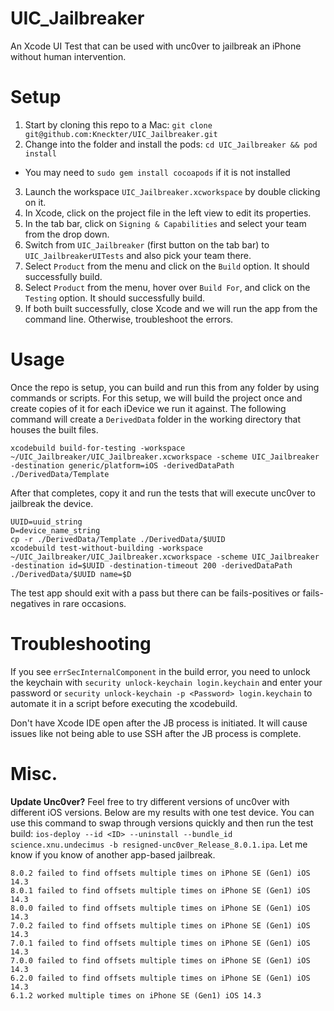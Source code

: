 # UIC_Jailbreaker
An Xcode UI Test that can be used with unc0ver to jailbreak an iPhone without human intervention. 

# Setup
1. Start by cloning this repo to a Mac: `git clone git@github.com:Kneckter/UIC_Jailbreaker.git`
2. Change into the folder and install the pods: `cd UIC_Jailbreaker && pod install`
  - You may need to `sudo gem install cocoapods` if it is not installed
3. Launch the workspace `UIC_Jailbreaker.xcworkspace` by double clicking on it.
4. In Xcode, click on the project file in the left view to edit its properties.
5. In the tab bar, click on `Signing & Capabilities` and select your team from the drop down.
6. Switch from `UIC_Jailbreaker` (first button on the tab bar) to `UIC_JailbreakerUITests` and also pick your team there.
7. Select `Product` from the menu and click on the `Build` option. It should successfully build.
8. Select `Product` from the menu, hover over `Build For`, and click on the `Testing` option. It should successfully build.
9. If both built successfully, close Xcode and we will run the app from the command line. Otherwise, troubleshoot the errors.

# Usage
Once the repo is setup, you can build and run this from any folder by using commands or scripts. For this setup, we will build the project once and create copies of it for each iDevice we run it against. The following command will create a `DerivedData` folder in the working directory that houses the built files.
```
xcodebuild build-for-testing -workspace ~/UIC_Jailbreaker/UIC_Jailbreaker.xcworkspace -scheme UIC_Jailbreaker -destination generic/platform=iOS -derivedDataPath ./DerivedData/Template
```
After that completes, copy it and run the tests that will execute unc0ver to jailbreak the device.
```
UUID=uuid_string
D=device_name_string
cp -r ./DerivedData/Template ./DerivedData/$UUID
xcodebuild test-without-building -workspace ~/UIC_Jailbreaker/UIC_Jailbreaker.xcworkspace -scheme UIC_Jailbreaker -destination id=$UUID -destination-timeout 200 -derivedDataPath ./DerivedData/$UUID name=$D
```
The test app should exit with a pass but there can be fails-positives or fails-negatives in rare occasions. 

# Troubleshooting
If you see `errSecInternalComponent` in the build error, you need to unlock the keychain with `security unlock-keychain login.keychain` and enter your password or `security unlock-keychain -p <Password> login.keychain` to automate it in a script before executing the xcodebuild.

Don't have Xcode IDE open after the JB process is initiated. It will cause issues like not being able to use SSH after the JB process is complete.

# Misc.
**Update Unc0ver?**
Feel free to try different versions of unc0ver with different iOS versions. Below are my results with one test device. You can use this command to swap through versions quickly and then run the test build: `ios-deploy --id <ID> --uninstall --bundle_id science.xnu.undecimus -b resigned-unc0ver_Release_8.0.1.ipa`. Let me know if you know of another app-based jailbreak.
```
8.0.2 failed to find offsets multiple times on iPhone SE (Gen1) iOS 14.3
8.0.1 failed to find offsets multiple times on iPhone SE (Gen1) iOS 14.3
8.0.0 failed to find offsets multiple times on iPhone SE (Gen1) iOS 14.3
7.0.2 failed to find offsets multiple times on iPhone SE (Gen1) iOS 14.3
7.0.1 failed to find offsets multiple times on iPhone SE (Gen1) iOS 14.3
7.0.0 failed to find offsets multiple times on iPhone SE (Gen1) iOS 14.3
6.2.0 failed to find offsets multiple times on iPhone SE (Gen1) iOS 14.3
6.1.2 worked multiple times on iPhone SE (Gen1) iOS 14.3
```
